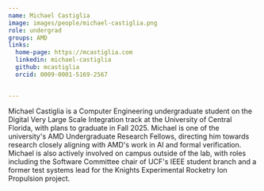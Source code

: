 ```yaml
---
name: Michael Castiglia
image: images/people/michael-castiglia.png
role: undergrad
groups: AMD
links:
  home-page: https://mcastiglia.com
  linkedin: michael-castiglia
  github: mcastiglia
  orcid: 0009-0001-5169-2567


---
```


Michael Castiglia is a Computer Engineering undergraduate student on the Digital Very Large Scale Integration track at the University of Central Florida, with plans to graduate in Fall 2025. Michael is one of the university's AMD Undergraduate Research Fellows, directing him towards research closely aligning with AMD's work in AI and formal verification.
Michael is also actively involved on campus outside of the lab, with roles including the Software Committee chair of UCF's IEEE student branch and a former test systems lead for the Knights Experimental Rocketry Ion Propulsion project.
